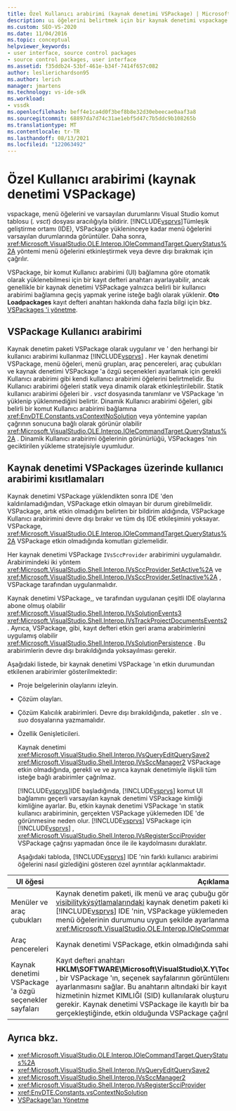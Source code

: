 ```yaml
---
title: Özel Kullanıcı arabirimi (kaynak denetimi VSPackage) | Microsoft Docs
description: uı öğelerini belirtmek için bir kaynak denetimi vspackage kullanarak Visual Studio özel kullanıcı arabirimi (uı) oluşturmayı öğrenin.
ms.custom: SEO-VS-2020
ms.date: 11/04/2016
ms.topic: conceptual
helpviewer_keywords:
- user interface, source control packages
- source control packages, user interface
ms.assetid: f35ddb24-53bf-461e-b34f-7414f657c082
author: leslierichardson95
ms.author: lerich
manager: jmartens
ms.technology: vs-ide-sdk
ms.workload:
- vssdk
ms.openlocfilehash: beff4e1ca4d0f3bef8b8e32d30ebeecae0aaf3a8
ms.sourcegitcommit: 68897da7d74c31ae1ebf5d47c7b5ddc9b108265b
ms.translationtype: MT
ms.contentlocale: tr-TR
ms.lasthandoff: 08/13/2021
ms.locfileid: "122063492"
---
```

# <a name="custom-user-interface-source-control-vspackage"></a>Özel Kullanıcı arabirimi (kaynak denetimi VSPackage)
vspackage, menü öğelerini ve varsayılan durumlarını Visual Studio komut tablosu (*. vsct*) dosyası aracılığıyla bildirir. [!INCLUDE[vsprvs](../../code-quality/includes/vsprvs_md.md)]Tümleşik geliştirme ortamı (IDE), VSPackage yükleninceye kadar menü öğelerini varsayılan durumlarında görüntüler. Daha sonra, <xref:Microsoft.VisualStudio.OLE.Interop.IOleCommandTarget.QueryStatus%2A> yöntemi menü öğelerini etkinleştirmek veya devre dışı bırakmak için çağrılır.

 VSPackage, bir komut Kullanıcı arabirimi (UI) bağlamına göre otomatik olarak yüklenebilmesi için bir kayıt defteri anahtarı ayarlayabilir, ancak genellikle bir kaynak denetimi VSPackage yalnızca belirli bir kullanıcı arabirimi bağlamına geçiş yapmak yerine isteğe bağlı olarak yüklenir. **Oto Loadpackages** kayıt defteri anahtarı hakkında daha fazla bilgi için bkz. [VSPackages 'i yönetme](../../extensibility/managing-vspackages.md).

## <a name="vspackage-ui"></a>VSPackage Kullanıcı arabirimi
 Kaynak denetim paketi VSPackage olarak uygulanır ve ' den herhangi bir kullanıcı arabirimi kullanmaz [!INCLUDE[vsprvs](../../code-quality/includes/vsprvs_md.md)] . Her kaynak denetimi VSPackage, menü öğeleri, menü grupları, araç pencereleri, araç çubukları ve kaynak denetimi VSPackage 'a özgü seçenekleri ayarlamak için gerekli Kullanıcı arabirimi gibi kendi kullanıcı arabirimi öğelerini belirtmelidir. Bu Kullanıcı arabirimi öğeleri statik veya dinamik olarak etkinleştirilebilir. Statik kullanıcı arabirimi öğeleri bir *. vsct* dosyasında tanımlanır ve VSPackage 'ın yüklenip yüklenmediğini belirtir. Dinamik Kullanıcı arabirimi öğeleri, gibi belirli bir komut Kullanıcı arabirimi bağlamına <xref:EnvDTE.Constants.vsContextNoSolution> veya yöntemine yapılan çağrının sonucuna bağlı olarak görünür olabilir <xref:Microsoft.VisualStudio.OLE.Interop.IOleCommandTarget.QueryStatus%2A> . Dinamik Kullanıcı arabirimi öğelerinin görünürlüğü, VSPackages 'nin geciktirilen yükleme stratejisiyle uyumludur.

## <a name="ui-constraints-on-source-control-vspackages"></a>Kaynak denetimi VSPackages üzerinde kullanıcı arabirimi kısıtlamaları
 Kaynak denetimi VSPackage yüklendikten sonra IDE 'den kaldırılamadığından, VSPackage etkin olmayan bir durum girebilmelidir. VSPackage, artık etkin olmadığını belirten bir bildirim aldığında, VSPackage Kullanıcı arabirimini devre dışı bırakır ve tüm dış IDE etkileşimini yoksayar. VSPackage, <xref:Microsoft.VisualStudio.OLE.Interop.IOleCommandTarget.QueryStatus%2A> VSPackage etkin olmadığında komutları gizlemelidir.

 Her kaynak denetimi VSPackage `IVsSccProvider` arabirimini uygulamalıdır. Arabirimindeki iki yöntem <xref:Microsoft.VisualStudio.Shell.Interop.IVsSccProvider.SetActive%2A> ve <xref:Microsoft.VisualStudio.Shell.Interop.IVsSccProvider.SetInactive%2A> , VSPackage tarafından uygulanmalıdır.

 Kaynak denetimi VSPackage,, ve tarafından uygulanan çeşitli IDE olaylarına abone olmuş olabilir <xref:Microsoft.VisualStudio.Shell.Interop.IVsSolutionEvents3> <xref:Microsoft.VisualStudio.Shell.Interop.IVsTrackProjectDocumentsEvents2> . Ayrıca, VSPackage, gibi, kayıt defteri etkin geri arama arabirimlerini uygulamış olabilir <xref:Microsoft.VisualStudio.Shell.Interop.IVsSolutionPersistence> . Bu arabirimlerin devre dışı bırakıldığında yoksayılması gerekir.

 Aşağıdaki listede, bir kaynak denetimi VSPackage 'ın etkin durumundan etkilenen arabirimler gösterilmektedir:

- Proje belgelerinin olaylarını izleyin.

- Çözüm olayları.

- Çözüm Kalıcılık arabirimleri. Devre dışı bırakıldığında, paketler *. sln* ve *. suo* dosyalarına yazmamalıdır.

- Özellik Genişleticileri.

  Kaynak denetimi <xref:Microsoft.VisualStudio.Shell.Interop.IVsQueryEditQuerySave2> <xref:Microsoft.VisualStudio.Shell.Interop.IVsSccManager2> VSPackage etkin olmadığında, gerekli ve ve ayrıca kaynak denetimiyle ilişkili tüm isteğe bağlı arabirimler çağrılmaz.

  [!INCLUDE[vsprvs](../../code-quality/includes/vsprvs_md.md)]IDE başladığında, [!INCLUDE[vsprvs](../../code-quality/includes/vsprvs_md.md)] komut UI bağlamını geçerli varsayılan kaynak denetimi VSPackage kimliği kimliğine ayarlar. Bu, etkin kaynak denetimi VSPackage 'ın statik kullanıcı arabiriminin, gerçekten VSPackage yüklemeden IDE 'de görünmesine neden olur. [!INCLUDE[vsprvs](../../code-quality/includes/vsprvs_md.md)] VSPackage için [!INCLUDE[vsprvs](../../code-quality/includes/vsprvs_md.md)] , <xref:Microsoft.VisualStudio.Shell.Interop.IVsRegisterScciProvider> VSPackage çağrısı yapmadan önce ile ile kaydolmasını duraklatır.

  Aşağıdaki tabloda, [!INCLUDE[vsprvs](../../code-quality/includes/vsprvs_md.md)] IDE 'nin farklı kullanıcı arabirimi öğelerini nasıl gizlediğini gösteren özel ayrıntılar açıklanmaktadır.

| UI öğesi | Açıklama |
| - | - |
| Menüler ve araç çubukları | Kaynak denetim paketi, ilk menü ve araç çubuğu görünürlük durumlarını, *. vsct* dosyasının [visibilitykýsýtlamalarındaki](../../extensibility/visibilityconstraints-element.md) kaynak denetim paketi kimliğine ayarlamış olmalıdır. Bu, [!INCLUDE[vsprvs](../../code-quality/includes/vsprvs_md.md)] IDE 'nin, VSPackage yüklemeden ve yönteminin bir uygulamasını çağırarak menü öğelerinin durumunu uygun şekilde ayarlanmasını sağlar <xref:Microsoft.VisualStudio.OLE.Interop.IOleCommandTarget.QueryStatus%2A> . |
| Araç pencereleri | Kaynak denetimi VSPackage, etkin olmadığında sahip olduğu tüm araç pencerelerini gizler. |
| Kaynak denetimi VSPackage 'a özgü seçenekler sayfaları | Kayıt defteri anahtarı **HKLM\SOFTWARE\Microsoft\VisualStudio\X.Y\ToolsOptionsPages\VisibilityCmdUIContexts** , bir VSPackage 'ın, seçenek sayfalarının görüntülenmesini gerektirdiği bağlamların ayarlanmasını sağlar. Bu anahtarın altındaki bir kayıt defteri girişinin, kaynak denetimi hizmetinin hizmet KIMLIĞI (SID) kullanılarak oluşturulması ve DWORD değeri 1 olarak atanması gerekir. Kaynak denetimi VSPackage ile kayıtlı bir bağlamda bir kullanıcı arabirimi olayı her gerçekleştiğinde, etkin olduğunda VSPackage çağrılır. |

## <a name="see-also"></a>Ayrıca bkz.
- <xref:Microsoft.VisualStudio.OLE.Interop.IOleCommandTarget.QueryStatus%2A>
- <xref:Microsoft.VisualStudio.Shell.Interop.IVsQueryEditQuerySave2>
- <xref:Microsoft.VisualStudio.Shell.Interop.IVsSccManager2>
- <xref:Microsoft.VisualStudio.Shell.Interop.IVsRegisterScciProvider>
- <xref:EnvDTE.Constants.vsContextNoSolution>
- [VSPackage’ları Yönetme](../../extensibility/managing-vspackages.md)
